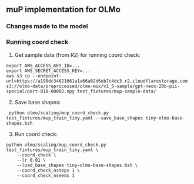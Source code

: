 

## muP implementation for OLMo

### Changes made to the model

### Running coord check

1. Get sample data (from R2) for running coord check:

```commandline
export AWS_ACCESS_KEY_ID=...
export AWS_SECRET_ACCESS_KEY=...
aws s3 cp --endpoint-url=https://a198dc34621661a1a66a02d6eb7c4dc3.r2.cloudflarestorage.com  s3://olmo-data/preprocessed/olmo-mix/v1_5-sample/gpt-neox-20b-pii-special/part-010-00002.npy test_fixtures/mup-sample-data/
```

2. Save base shapes:

```commandline
 python olmo/scaling/mup_coord_check.py test_fixtures/mup_train_tiny.yaml --save_base_shapes tiny-olmo-base-shapes.bsh
```

3. Run coord check:

```commandline
python olmo/scaling/mup_coord_check.py test_fixtures/mup_train_tiny.yaml \
    --coord_check \
    --lr 0.01 \
    --load_base_shapes tiny-olmo-base-shapes.bsh \
    --coord_check_nsteps 1 \
    --coord_check_nseeds 1
```
